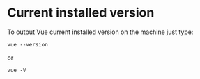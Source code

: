 # Current installed version

To output Vue current installed version on the machine just type:

```vue --version ```

or

```vue -V```


